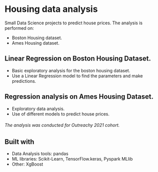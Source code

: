 # Housing data analysis
Small Data Science projects to predict house prices.
The analysis is performed on:
  - Boston Housing dataset.
  - Ames Housing dataset.
  
## Linear Regression on Boston Housing Dataset.
  - Basic exploratory analysis for the boston housing dataset.
  - Use a Linear Regression model to find the parameters and make predictions.
  
## Regression analysis on Ames Housing Dataset.
  - Exploratory data analysis.
  - Use of different models to predict house prices.
  
  ###### The analysis was conducted for Outreachy 2021 cohort.
  
## Built with
  - Data Analysis tools: pandas
  - ML libraries: Scikit-Learn, TensorFlow.keras, Pyspark MLlib
  - Other: XgBoost
